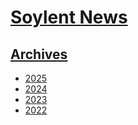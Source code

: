 # [Soylent News](../README.md)

## [Archives](index.md)

* [2025](2025/index.md)
* [2024](2024/index.md)
* [2023](2023/index.md)
* [2022](2022/index.md)
